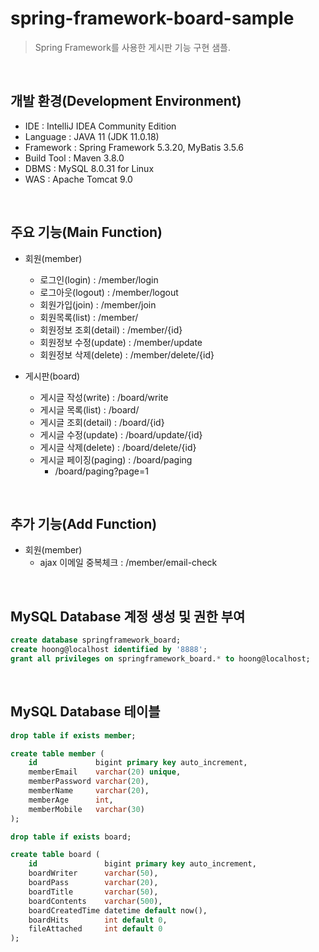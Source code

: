 # spring-framework-board-sample
> Spring Framework를 사용한 게시판 기능 구현 샘플.

<br>

## 개발 환경(Development Environment)
- IDE : IntelliJ IDEA Community Edition
- Language : JAVA 11 (JDK 11.0.18)
- Framework : Spring Framework 5.3.20, MyBatis 3.5.6
- Build Tool : Maven 3.8.0
- DBMS : MySQL 8.0.31 for Linux
- WAS : Apache Tomcat 9.0

<br>

## 주요 기능(Main Function)
- 회원(member)
  - 로그인(login) : /member/login
  - 로그아웃(logout) : /member/logout
  - 회원가입(join) : /member/join
  - 회원목록(list) : /member/
  - 회원정보 조회(detail) : /member/{id}
  - 회원정보 수정(update) : /member/update
  - 회원정보 삭제(delete) : /member/delete/{id}

- 게시판(board)
  - 게시글 작성(write) : /board/write
  - 게시글 목록(list) : /board/
  - 게시글 조회(detail) : /board/{id}
  - 게시글 수정(update) : /board/update/{id}
  - 게시글 삭제(delete) : /board/delete/{id}
  - 게시글 페이징(paging) : /board/paging
    - /board/paging?page=1

<br>

## 추가 기능(Add Function)
- 회원(member)
  - ajax 이메일 중복체크 : /member/email-check

<br>

## MySQL Database 계정 생성 및 권한 부여
```SQL
create database springframework_board;
create hoong@localhost identified by '8888';
grant all privileges on springframework_board.* to hoong@localhost;
```

<br>

## MySQL Database 테이블
```SQL
drop table if exists member;

create table member (
    id             bigint primary key auto_increment,
    memberEmail    varchar(20) unique,
    memberPassword varchar(20),
    memberName     varchar(20),
    memberAge      int,
    memberMobile   varchar(30)
);

drop table if exists board;

create table board (
    id               bigint primary key auto_increment,
    boardWriter      varchar(50),
    boardPass        varchar(20),
    boardTitle       varchar(50),
    boardContents    varchar(500),
    boardCreatedTime datetime default now(),
    boardHits        int default 0,
    fileAttached     int default 0
);
```
